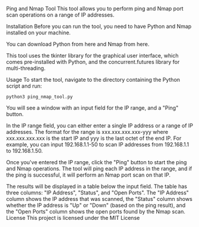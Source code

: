 Ping and Nmap Tool
This tool allows you to perform ping and Nmap port scan operations on a range of IP addresses.

Installation
Before you can run the tool, you need to have Python and Nmap installed on your machine.

You can download Python from here and Nmap from here.

This tool uses the tkinter library for the graphical user interface, which comes pre-installed with Python, and the concurrent.futures library for multi-threading.

Usage
To start the tool, navigate to the directory containing the Python script and run:
```
python3 ping_nmap_tool.py
```
You will see a window with an input field for the IP range, and a "Ping" button.

In the IP range field, you can either enter a single IP address or a range of IP addresses. The format for the range is xxx.xxx.xxx.xxx-yyy where xxx.xxx.xxx.xxx is the start IP and yyy is the last octet of the end IP. For example, you can input 192.168.1.1-50 to scan IP addresses from 192.168.1.1 to 192.168.1.50.

Once you've entered the IP range, click the "Ping" button to start the ping and Nmap operations. The tool will ping each IP address in the range, and if the ping is successful, it will perform an Nmap port scan on that IP.

The results will be displayed in a table below the input field. The table has three columns: "IP Address", "Status", and "Open Ports". The "IP Address" column shows the IP address that was scanned, the "Status" column shows whether the IP address is "Up" or "Down" (based on the ping result), and the "Open Ports" column shows the open ports found by the Nmap scan.
License
This project is licensed under the MIT License 
